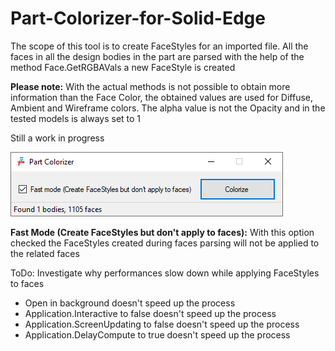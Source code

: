 # Part-Colorizer-for-Solid-Edge

The scope of this tool is to create FaceStyles for an imported file.
All the faces in all the design bodies in the part are parsed with the help of the method Face.GetRGBAVals a new FaceStyle is created

**Please note:** With the actual methods is not possible to obtain more information than the Face Color, the obtained values are used for Diffuse, Ambient and Wireframe colors. The alpha value is not the Opacity and in the tested models is always set to 1

Still a work in progress

<img src="MainForm.png">

**Fast Mode (Create FaceStyles but don't apply to faces):** With this option checked the FaceStyles created during faces parsing will not be applied to the related faces

ToDo: Investigate why performances slow down while applying FaceStyles to faces
- Open in background doesn't speed up the process
- Application.Interactive to false doesn't speed up the process
- Application.ScreenUpdating to false doesn't speed up the process
- Application.DelayCompute to true doesn't speed up the process
